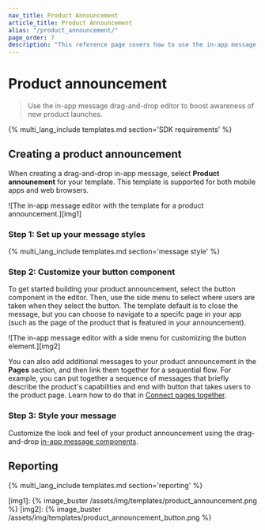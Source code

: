 ```yaml
---
nav_title: Product Announcement
article_title: Product Announcement
alias: "/product_announcement/"
page_order: 7
description: "This reference page covers how to use the in-app message drag-and-drop editor to boost awareness of new product launches."
---
```


# Product announcement

> Use the in-app message drag-and-drop editor to boost awareness of new product launches.

{% multi_lang_include templates.md section='SDK requirements' %}

## Creating a product announcement

When creating a drag-and-drop in-app message, select **Product announement** for your template. This template is supported for both mobile apps and web browsers.

![The in-app message editor with the template for a product announcement.][img1]

### Step 1: Set up your message styles

{% multi_lang_include templates.md section='message style' %}

### Step 2: Customize your button component

To get started building your product announcement, select the button component in the editor. Then, use the side menu to select where users are taken when they select the button. The template default is to close the message, but you can choose to navigate to a specifc page in your app (such as the page of the product that is featured in your announcement).

![The in-app message editor with a side menu for customizing the button element.][img2]

You can also add additional messages to your product announcement in the **Pages** section, and then link them together for a sequential flow. For example, you can put together a sequence of messages that briefly describe the product's capabilities and end with button that takes users to the product page. Learn how to do that in [Connect pages together]({{site.baseurl}}/user_guide/message_building_by_channel/in-app_messages/drag_and_drop/create/?tab=adding%20pages#step-3a-connect-pages-together).

### Step 3: Style your message

Customize the look and feel of your product announcement using the drag-and-drop [in-app message components][3].

## Reporting

{% multi_lang_include templates.md section='reporting' %}



[img1]: {% image_buster /assets/img/templates/product_announcement.png %} 
[img2]: {% image_buster /assets/img/templates/product_announcement_button.png %} 

[3]: {{site.baseurl}}/user_guide/message_building_by_channel/in-app_messages/drag_and_drop/style_settings/#message-components